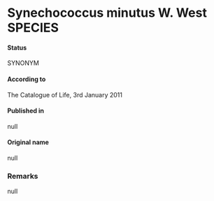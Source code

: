 # Synechococcus minutus W. West SPECIES

#### Status
SYNONYM

#### According to
The Catalogue of Life, 3rd January 2011

#### Published in
null

#### Original name
null

### Remarks
null